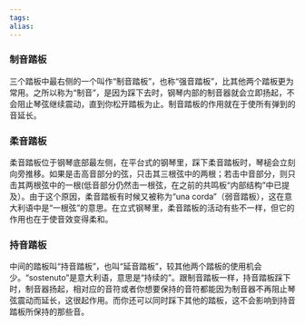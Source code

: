 ```yaml
---
tags: 
alias:
---
```


### 制音踏板

三个踏板中最右侧的一个叫作“制音踏板”，也称“强音踏板”，比其他两个踏板更为常用。之所以称为“制音”，是因为踩下去时，钢琴内部的制音器就会立即扬起，不会阻止琴弦继续震动，直到你松开踏板为止。制音踏板的作用就在于使所有弹到的音延长。

### 柔音踏板

柔音踏板位于钢琴底部最左侧，在平台式的钢琴里，踩下柔音踏板时，琴槌会立刻向旁推移。如果是击高音部分的弦，只击其三根弦中的两根；若击中音部分，则只击其两根弦中的一根(低音部分仍然击一根弦，在之前的共鸣板“内部结构”中已提及）。由于这个原因，柔音踏板有时候又被称为“una corda”（弱音踏板），这在意大利语中是“一根弦”的意思。在立式钢琴里，柔音踏板的活动有些不一样，但它的作用也在于使音效变得柔和。

### 持音踏板

中间的踏板叫“持音踏板”，也叫“延音踏板”，较其他两个踏板的使用机会少。“sostenuto”是意大利语，意思是“持续的”。跟制音踏板一样，持音踏板踩下时，制音器扬起，相对应的音符或者你想要保持的音符都能因为制音器不再阻止琴弦震动而延长，这很起作用。而你还可以同时踩下其他的踏板，这不会影响到持音踏板所保持的那些音。

